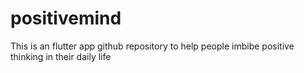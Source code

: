 # positivemind
This is an flutter app github repository to help people imbibe positive thinking in their daily life
